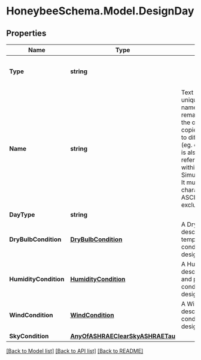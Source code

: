 
# HoneybeeSchema.Model.DesignDay

## Properties

Name | Type | Description | Notes
------------ | ------------- | ------------- | -------------
**Type** | **string** |  | [optional] [readonly] [default to "DesignDay"]
**Name** | **string** | Text string for a unique design day name. This name remains constant as the object is mutated, copied, and serialized to different formats (eg. dict, idf, osm). It is also used to reference the object within SimulationParameters. It must be &lt; 100 characters, use only ASCII characters and exclude (, ; ! \\n \\t). | 
**DayType** | **string** |  | 
**DryBulbCondition** | [**DryBulbCondition**](DryBulbCondition.md) | A DryBulbCondition describing temperature conditions on the design day. | 
**HumidityCondition** | [**HumidityCondition**](HumidityCondition.md) | A HumidityCondition describing humidity and precipitation conditions on the design day. | 
**WindCondition** | [**WindCondition**](WindCondition.md) | A WindCondition describing wind conditions on the design day. | 
**SkyCondition** | [**AnyOfASHRAEClearSkyASHRAETau**](AnyOfASHRAEClearSkyASHRAETau.md) |  | 

[[Back to Model list]](../README.md#documentation-for-models)
[[Back to API list]](../README.md#documentation-for-api-endpoints)
[[Back to README]](../README.md)


